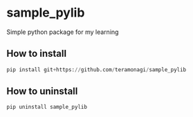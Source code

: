 # sample_pylib
Simple python package for my learning

## How to install
```python
pip install git+https://github.com/teramonagi/sample_pylib
```
## How to uninstall
```python
pip uninstall sample_pylib
```
